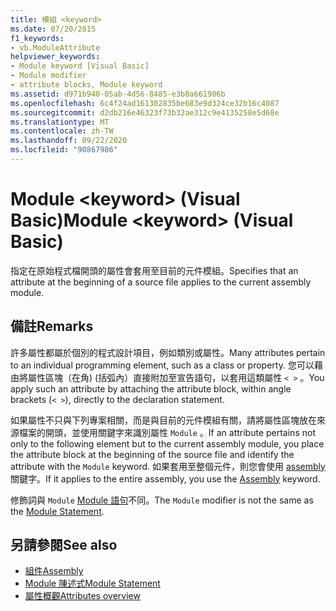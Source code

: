 ```yaml
---
title: 模組 <keyword>
ms.date: 07/20/2015
f1_keywords:
- vb.ModuleAttribute
helpviewer_keywords:
- Module keyword [Visual Basic]
- Module modifier
- attribute blocks, Module keyword
ms.assetid: d971b940-05ab-4d56-8485-e3b8a661906b
ms.openlocfilehash: 6c4f24ad161302835be683e9d324ce32b16c4087
ms.sourcegitcommit: d2db216e46323f73b32ae312c9e4135258e5d68e
ms.translationtype: MT
ms.contentlocale: zh-TW
ms.lasthandoff: 09/22/2020
ms.locfileid: "90867986"
---
```

# <a name="module-keyword-visual-basic"></a><span data-ttu-id="bb50a-102">Module \<keyword> (Visual Basic)</span><span class="sxs-lookup"><span data-stu-id="bb50a-102">Module \<keyword> (Visual Basic)</span></span>

<span data-ttu-id="bb50a-103">指定在原始程式檔開頭的屬性會套用至目前的元件模組。</span><span class="sxs-lookup"><span data-stu-id="bb50a-103">Specifies that an attribute at the beginning of a source file applies to the current assembly module.</span></span>  
  
## <a name="remarks"></a><span data-ttu-id="bb50a-104">備註</span><span class="sxs-lookup"><span data-stu-id="bb50a-104">Remarks</span></span>  

 <span data-ttu-id="bb50a-105">許多屬性都屬於個別的程式設計項目，例如類別或屬性。</span><span class="sxs-lookup"><span data-stu-id="bb50a-105">Many attributes pertain to an individual programming element, such as a class or property.</span></span> <span data-ttu-id="bb50a-106">您可以藉由將屬性區塊（在角)  (括弧內）直接附加至宣告語句，以套用這類屬性 `< >` 。</span><span class="sxs-lookup"><span data-stu-id="bb50a-106">You apply such an attribute by attaching the attribute block, within angle brackets (`< >`), directly to the declaration statement.</span></span>  
  
 <span data-ttu-id="bb50a-107">如果屬性不只與下列專案相關，而是與目前的元件模組有關，請將屬性區塊放在來源檔案的開頭，並使用關鍵字來識別屬性 `Module` 。</span><span class="sxs-lookup"><span data-stu-id="bb50a-107">If an attribute pertains not only to the following element but to the current assembly module, you place the attribute block at the beginning of the source file and identify the attribute with the `Module` keyword.</span></span> <span data-ttu-id="bb50a-108">如果套用至整個元件，則您會使用 [assembly](assembly.md) 關鍵字。</span><span class="sxs-lookup"><span data-stu-id="bb50a-108">If it applies to the entire assembly, you use the [Assembly](assembly.md) keyword.</span></span>  
  
 <span data-ttu-id="bb50a-109">修飾詞與 `Module` [Module 語句](../statements/module-statement.md)不同。</span><span class="sxs-lookup"><span data-stu-id="bb50a-109">The `Module` modifier is not the same as the [Module Statement](../statements/module-statement.md).</span></span>  
  
## <a name="see-also"></a><span data-ttu-id="bb50a-110">另請參閱</span><span class="sxs-lookup"><span data-stu-id="bb50a-110">See also</span></span>

- [<span data-ttu-id="bb50a-111">組件</span><span class="sxs-lookup"><span data-stu-id="bb50a-111">Assembly</span></span>](assembly.md)
- [<span data-ttu-id="bb50a-112">Module 陳述式</span><span class="sxs-lookup"><span data-stu-id="bb50a-112">Module Statement</span></span>](../statements/module-statement.md)
- [<span data-ttu-id="bb50a-113">屬性概觀</span><span class="sxs-lookup"><span data-stu-id="bb50a-113">Attributes overview</span></span>](../../programming-guide/concepts/attributes/index.md)
